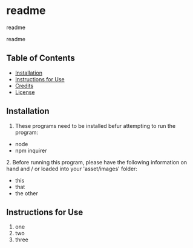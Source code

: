 # readme

readme
    
readme

## Table of Contents
* [Installation](#installation)
* [Instructions for Use](#instructions-for-use)
* [Credits](#credits)
* [License](#license)
    
## Installation
1. These programs need to be installed befur attempting to run the program:
<ul><li>node</li><li>npm inquirer</li></ul>
2. Before running this program, please have the following information on hand and / or loaded into your 'asset/images' folder:
<ul><li>this</li><li>that</li><li>the other</li></ul>

## Instructions for Use
<ol><li>one</li><li>two</li><li>three</li></ol>
